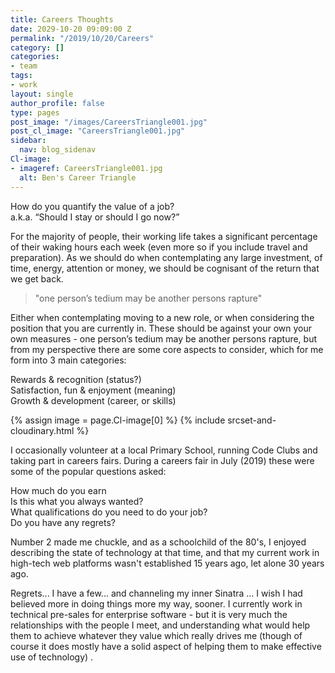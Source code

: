```yaml
---
title: Careers Thoughts
date: 2029-10-20 09:09:00 Z
permalink: "/2019/10/20/Careers"
category: []
categories:
- team
tags:
- work
layout: single
author_profile: false
type: pages
post_image: "/images/CareersTriangle001.jpg"
post_cl_image: "CareersTriangle001.jpg"
sidebar:
  nav: blog_sidenav
Cl-image:
- imageref: CareersTriangle001.jpg
  alt: Ben's Career Triangle
---
```


How do you quantify the value of a job?  
a.k.a. “Should I stay or should I go now?”

For the majority of people, their working life takes a significant percentage of their waking hours each week (even more so if you include travel and preparation).
As we should do when contemplating any large investment, of time, energy, attention or money, we should be cognisant of the return that we get back.  

> "one person’s tedium may be another persons rapture"

Either when contemplating moving to a new role, or when considering the position that you are currently in. These should be against your own your own measures - one person’s tedium may be another persons rapture, but from my perspective there are some core aspects to consider, which for me form into 3 main categories:

Rewards & recognition (status?)  
Satisfaction, fun & enjoyment (meaning)  
Growth & development (career, or skills)  


{% assign image = page.Cl-image[0] %}
{% include srcset-and-cloudinary.html %}


I occasionally volunteer at a local Primary School, running Code Clubs and taking part in careers fairs. During a careers fair in July (2019) these were some of the popular questions asked:


How much do you earn  
Is this what you always wanted?  
What qualifications do you need to do your job?  
Do you have any regrets?  


Number 2 made me chuckle, and as a schoolchild of the 80's, I enjoyed describing the state of technology at that time, and that my current work in high-tech web platforms wasn't established 15 years ago, let alone 30 years ago.

Regrets... I have a few... and channeling my inner Sinatra ... I wish I had believed more in doing things more my way, sooner. I currently work in technical pre-sales for enterprise software - but it is very much the relationships with the people I meet, and understanding what would help them to achieve whatever they value which really drives me (though of course it does mostly have a solid aspect of helping them to make effective use of technology) .
